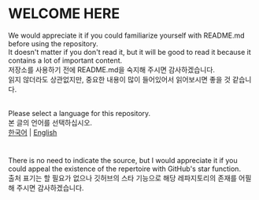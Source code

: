 # WELCOME HERE

We would appreciate it if you could familiarize yourself with README.md before using the repository.<br>
It doesn't matter if you don't read it, but it will be good to read it because it contains a lot of important content.<br>
저장소를 사용하기 전에 README.md을 숙지해 주시면 감사하겠습니다.<br>
읽지 않더라도 상관없지만, 중요한 내용이 많이 들어있어서 읽어보시면 좋을 것 같습니다.<br><br>

Please select a language for this repository.<br>
본 글의 언어를 선택하십시오.<br>
[한국어](https://github.com/Usyuns/ZZZData/blob/main/Languages/ko-kr/README.md) | [English](https://github.com/Usyuns/ZZZData/blob/main/Languages/en-us/README.md)

#

There is no need to indicate the source, but I would appreciate it if you could appeal the existence of the repertoire with GitHub's star function.<br>
출처 표기는 할 필요가 없으나 깃허브의 스타 기능으로 해당 레파지토리의 존재를 어필해 주시면 감사하겠습니다.
